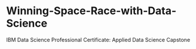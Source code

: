 # Winning-Space-Race-with-Data-Science
IBM Data Science Professional Certificate: Applied Data Science Capstone
